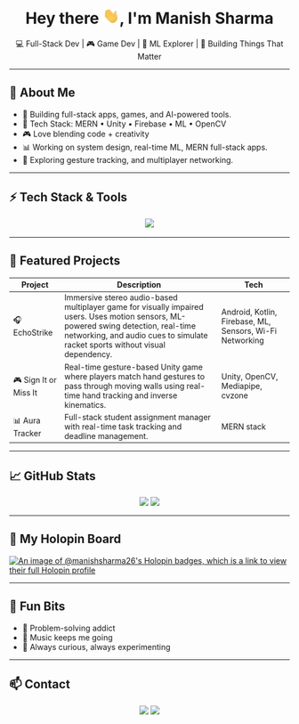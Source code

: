 <h1 align="center">
  Hey there <img src="https://raw.githubusercontent.com/ABSphreak/ABSphreak/master/gifs/Hi.gif" width="30px">, I'm Manish Sharma
</h1>

<p align="center">
  💻 Full-Stack Dev | 🎮 Game Dev | 🤖 ML Explorer | 🚀 Building Things That Matter
</p>

---

## 🚀 About Me

- 🔭 Building full-stack apps, games, and AI-powered tools.
- 🎯 Tech Stack: MERN • Unity • Firebase • ML • OpenCV
- 🎮 Love blending code + creativity
- 📊 Working on system design, real-time ML, MERN full-stack apps.
- 🌱 Exploring gesture tracking, and multiplayer networking.


---

## ⚡ Tech Stack & Tools

<div align="center">
  <img src="https://skillicons.dev/icons?i=react,nodejs,mongodb,unity,cs,python,opencv,firebase,git,github,vscode,figma" />
</div>

---

## 🌟 Featured Projects

| Project | Description | Tech |
|---------|-------------|------|
| 🎧 EchoStrike | Immersive stereo audio-based multiplayer game for visually impaired users. Uses motion sensors, ML-powered swing detection, real-time networking, and audio cues to simulate racket sports without visual dependency. | Android, Kotlin, Firebase, ML, Sensors, Wi-Fi Networking |
| 🎮 Sign It or Miss It | Real-time gesture-based Unity game where players match hand gestures to pass through moving walls using real-time hand tracking and inverse kinematics. | Unity, OpenCV, Mediapipe, cvzone |
| 📊 Aura Tracker | Full-stack student assignment manager with real-time task tracking and deadline management. | MERN stack |

---

## 📈 GitHub Stats

<div align="center">
  <img src="https://github-readme-stats.vercel.app/api?username=manish-sharma26&show_icons=true&theme=react&hide_border=true" />
  <img src="https://github-readme-streak-stats.herokuapp.com/?user=manish-sharma26&theme=react&hide_border=true" />
</div>

---

## 🏅 My Holopin Board

[![An image of @manishsharma26's Holopin badges, which is a link to view their full Holopin profile](https://holopin.me/manishsharma26)](https://holopin.io/@manishsharma26)

---

## 🎯 Fun Bits

- 🧠 Problem-solving addict
- 🎵 Music keeps me going
- 🏹 Always curious, always experimenting

---

## 📫 Contact

<p align="center">
  <a href="mailto:ms0417551@gmail.com"><img src="https://img.shields.io/badge/Email-D14836?style=for-the-badge&logo=gmail&logoColor=white"/></a>
  <a href="https://linkedin.com/in/manish-sharma26"><img src="https://img.shields.io/badge/LinkedIn-0077B5?style=for-the-badge&logo=linkedin&logoColor=white"/></a>
</p>

